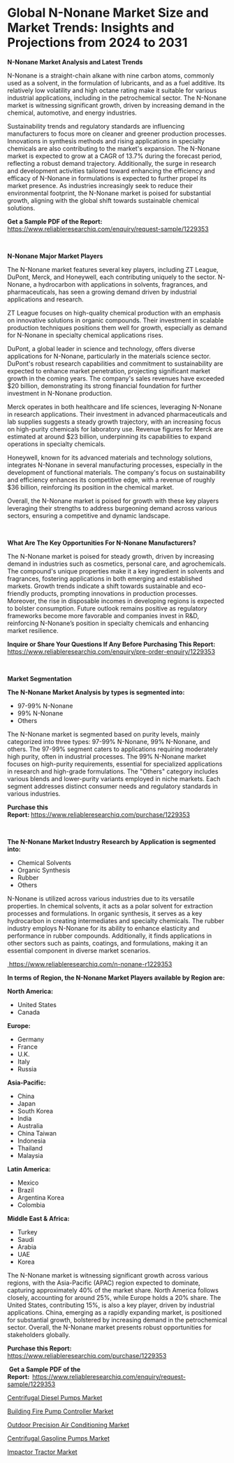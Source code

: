 <p><h1>Global N-Nonane Market Size and Market Trends: Insights and Projections from 2024 to 2031</h1></p><p><strong>N-Nonane Market Analysis and Latest Trends</strong></p>
<p><p>N-Nonane is a straight-chain alkane with nine carbon atoms, commonly used as a solvent, in the formulation of lubricants, and as a fuel additive. Its relatively low volatility and high octane rating make it suitable for various industrial applications, including in the petrochemical sector. The N-Nonane market is witnessing significant growth, driven by increasing demand in the chemical, automotive, and energy industries. </p><p>Sustainability trends and regulatory standards are influencing manufacturers to focus more on cleaner and greener production processes. Innovations in synthesis methods and rising applications in specialty chemicals are also contributing to the market's expansion. The N-Nonane market is expected to grow at a CAGR of 13.7% during the forecast period, reflecting a robust demand trajectory. Additionally, the surge in research and development activities tailored toward enhancing the efficiency and efficacy of N-Nonane in formulations is expected to further propel its market presence. As industries increasingly seek to reduce their environmental footprint, the N-Nonane market is poised for substantial growth, aligning with the global shift towards sustainable chemical solutions.</p></p>
<p><strong>Get a Sample PDF of the Report:&nbsp;</strong> <a href="https://www.reliableresearchiq.com/enquiry/request-sample/1229353?utm_campaign=1546&utm_medium=2&utm_source=Github&utm_content=ia&utm_term=15102024&utm_id=n-nonane">https://www.reliableresearchiq.com/enquiry/request-sample/1229353</a></p>
<p>&nbsp;</p>
<p><strong>N-Nonane Major Market Players</strong></p>
<p><p>The N-Nonane market features several key players, including ZT League, DuPont, Merck, and Honeywell, each contributing uniquely to the sector. N-Nonane, a hydrocarbon with applications in solvents, fragrances, and pharmaceuticals, has seen a growing demand driven by industrial applications and research.</p><p>ZT League focuses on high-quality chemical production with an emphasis on innovative solutions in organic compounds. Their investment in scalable production techniques positions them well for growth, especially as demand for N-Nonane in specialty chemical applications rises. </p><p>DuPont, a global leader in science and technology, offers diverse applications for N-Nonane, particularly in the materials science sector. DuPont's robust research capabilities and commitment to sustainability are expected to enhance market penetration, projecting significant market growth in the coming years. The company's sales revenues have exceeded $20 billion, demonstrating its strong financial foundation for further investment in N-Nonane production.</p><p>Merck operates in both healthcare and life sciences, leveraging N-Nonane in research applications. Their investment in advanced pharmaceuticals and lab supplies suggests a steady growth trajectory, with an increasing focus on high-purity chemicals for laboratory use. Revenue figures for Merck are estimated at around $23 billion, underpinning its capabilities to expand operations in specialty chemicals.</p><p>Honeywell, known for its advanced materials and technology solutions, integrates N-Nonane in several manufacturing processes, especially in the development of functional materials. The company's focus on sustainability and efficiency enhances its competitive edge, with a revenue of roughly $36 billion, reinforcing its position in the chemical market.</p><p>Overall, the N-Nonane market is poised for growth with these key players leveraging their strengths to address burgeoning demand across various sectors, ensuring a competitive and dynamic landscape.</p></p>
<p>&nbsp;</p>
<p><strong>What Are The Key Opportunities For N-Nonane Manufacturers?</strong></p>
<p><p>The N-Nonane market is poised for steady growth, driven by increasing demand in industries such as cosmetics, personal care, and agrochemicals. The compound's unique properties make it a key ingredient in solvents and fragrances, fostering applications in both emerging and established markets. Growth trends indicate a shift towards sustainable and eco-friendly products, prompting innovations in production processes. Moreover, the rise in disposable incomes in developing regions is expected to bolster consumption. Future outlook remains positive as regulatory frameworks become more favorable and companies invest in R&D, reinforcing N-Nonane’s position in specialty chemicals and enhancing market resilience.</p></p>
<p><strong>Inquire or Share Your Questions If Any Before Purchasing This Report:</strong> <a href="https://www.reliableresearchiq.com/enquiry/pre-order-enquiry/1229353?utm_campaign=1546&utm_medium=2&utm_source=Github&utm_content=ia&utm_term=15102024&utm_id=n-nonane">https://www.reliableresearchiq.com/enquiry/pre-order-enquiry/1229353</a></p>
<p>&nbsp;</p>
<p><strong>Market Segmentation</strong></p>
<p><strong>The N-Nonane Market Analysis by types is segmented into:</strong></p>
<p><ul><li>97-99% N-Nonane</li><li>99% N-Nonane</li><li>Others</li></ul></p>
<p><p>The N-Nonane market is segmented based on purity levels, mainly categorized into three types: 97-99% N-Nonane, 99% N-Nonane, and others. The 97-99% segment caters to applications requiring moderately high purity, often in industrial processes. The 99% N-Nonane market focuses on high-purity requirements, essential for specialized applications in research and high-grade formulations. The "Others" category includes various blends and lower-purity variants employed in niche markets. Each segment addresses distinct consumer needs and regulatory standards in various industries.</p></p>
<p><strong>Purchase this Report:&nbsp;</strong><a href="https://www.reliableresearchiq.com/purchase/1229353?utm_campaign=1546&utm_medium=2&utm_source=Github&utm_content=ia&utm_term=15102024&utm_id=n-nonane">https://www.reliableresearchiq.com/purchase/1229353</a></p>
<p>&nbsp;</p>
<p><strong>The N-Nonane Market Industry Research by Application is segmented into:</strong></p>
<p><ul><li>Chemical Solvents</li><li>Organic Synthesis</li><li>Rubber</li><li>Others</li></ul></p>
<p><p>N-Nonane is utilized across various industries due to its versatile properties. In chemical solvents, it acts as a polar solvent for extraction processes and formulations. In organic synthesis, it serves as a key hydrocarbon in creating intermediates and specialty chemicals. The rubber industry employs N-Nonane for its ability to enhance elasticity and performance in rubber compounds. Additionally, it finds applications in other sectors such as paints, coatings, and formulations, making it an essential component in diverse market scenarios.</p></p>
<p><a href="https://www.reliableresearchiq.com/n-nonane-r1229353?utm_campaign=1546&utm_medium=2&utm_source=Github&utm_content=ia&utm_term=15102024&utm_id=n-nonane">&nbsp;https://www.reliableresearchiq.com/n-nonane-r1229353</a></p>
<p><strong>In terms of Region, the N-Nonane Market Players available by Region are:</strong></p>
<p>
    <p> <strong> North America: </strong>
        <ul>
            <li>United States</li>
            <li>Canada</li>
        </ul>
        </p> 
    <p> <strong> Europe: </strong>
        <ul>
            <li>Germany</li>
            <li>France</li>
            <li>U.K.</li>
            <li>Italy</li>
            <li>Russia</li>
        </ul>
        </p> 
    <p> <strong> Asia-Pacific: </strong>
        <ul>
            <li>China</li>
            <li>Japan</li>
            <li>South Korea</li>
            <li>India</li>
            <li>Australia</li>
            <li>China Taiwan</li>
            <li>Indonesia</li>
            <li>Thailand</li>
            <li>Malaysia</li>
        </ul>
        </p> 
    <p> <strong> Latin America: </strong>
        <ul>
            <li>Mexico</li>
            <li>Brazil</li>
            <li>Argentina Korea</li>
            <li>Colombia</li>
        </ul>
        </p> 
    <p> <strong> Middle East & Africa: </strong>
        <ul>
            <li>Turkey</li>
            <li>Saudi</li>
            <li>Arabia</li>
            <li>UAE</li>
            <li>Korea</li>
        </ul>
    </p>
    </p>
<p><p>The N-Nonane market is witnessing significant growth across various regions, with the Asia-Pacific (APAC) region expected to dominate, capturing approximately 40% of the market share. North America follows closely, accounting for around 25%, while Europe holds a 20% share. The United States, contributing 15%, is also a key player, driven by industrial applications. China, emerging as a rapidly expanding market, is positioned for substantial growth, bolstered by increasing demand in the petrochemical sector. Overall, the N-Nonane market presents robust opportunities for stakeholders globally.</p></p>
<p><strong>Purchase this Report: </strong><a href="https://www.reliableresearchiq.com/purchase/1229353?utm_campaign=1546&utm_medium=2&utm_source=Github&utm_content=ia&utm_term=15102024&utm_id=n-nonane">https://www.reliableresearchiq.com/purchase/1229353</a></p>
<p>&nbsp;<strong>Get a Sample PDF of the Report:&nbsp;&nbsp;</strong><a href="https://www.reliableresearchiq.com/enquiry/request-sample/1229353?utm_campaign=1546&utm_medium=2&utm_source=Github&utm_content=ia&utm_term=15102024&utm_id=n-nonane">https://www.reliableresearchiq.com/enquiry/request-sample/1229353</a></p>
<p><strong></strong></p>
<p><p><a href="https://www.linkedin.com/pulse/evolution-centrifugal-diesel-pumps-market-key-shifts-from-33y3f?trk=public_post_embed_feed-article-content&utm_campaign=1546&utm_medium=2&utm_source=Github&utm_content=ia&utm_term=15102024&utm_id=n-nonane">Centrifugal Diesel Pumps Market</a></p><p><a href="https://www.linkedin.com/pulse/emerging-trends-building-fire-pump-controller-market-detailed-cmffc?trk=public_post_embed_feed-article-content&utm_campaign=1546&utm_medium=2&utm_source=Github&utm_content=ia&utm_term=15102024&utm_id=n-nonane">Building Fire Pump Controller Market</a></p><p><a href="https://www.linkedin.com/pulse/unveiling-market-trends-global-outdoor-precision-air-conditioning-92abf?trk=public_post_embed_feed-article-content&utm_campaign=1546&utm_medium=2&utm_source=Github&utm_content=ia&utm_term=15102024&utm_id=n-nonane">Outdoor Precision Air Conditioning Market</a></p><p><a href="https://www.linkedin.com/pulse/global-centrifugal-gasoline-pumps-market-focus-product-type-gj4ff?trk=public_post_embed_feed-article-content&utm_campaign=1546&utm_medium=2&utm_source=Github&utm_content=ia&utm_term=15102024&utm_id=n-nonane">Centrifugal Gasoline Pumps Market</a></p><p><a href="https://www.linkedin.com/pulse/impactor-tractor-market-size-segmentation-trends-growth-analysis-kgikf?trk=public_post_embed_feed-article-content&utm_campaign=1546&utm_medium=2&utm_source=Github&utm_content=ia&utm_term=15102024&utm_id=n-nonane">Impactor Tractor Market</a></p></p>